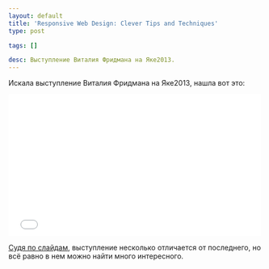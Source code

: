 ```yaml
---
layout: default
title: 'Responsive Web Design: Clever Tips and Techniques'
type: post

tags: []

desc: Выступление Виталия Фридмана на Яке2013.
---
```

Искала выступление Виталия Фридмана на Яке2013, нашла вот это<!--more-->:

<iframe src="//player.vimeo.com/video/65882041" width="500" height="281" frameborder="0" webkitallowfullscreen mozallowfullscreen allowfullscreen></iframe>

<a href="http://tech.yandex.ru/events/yac/2013/talks/1112/">Судя по слайдам</a>, выступление несколько отличается от последнего, но всё равно в нем можно найти много интересного.
